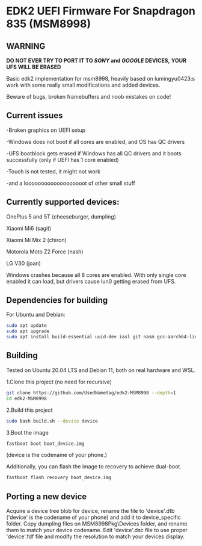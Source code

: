 # EDK2 UEFI Firmware For Snapdragon 835 (MSM8998)

## WARNING

**DO NOT EVER TRY TO PORT IT TO *SONY* and *GOOGLE* DEVICES,**
**YOUR UFS WILL BE ERASED**

Basic edk2 implementation for msm8998, heavily based on lumingyu0423:s work with some really small modifications and added devices.

Beware of bugs, broken framebuffers and noob mistakes on code!

## Current issues

-Broken graphics on UEFI setup

-Windows does not boot if all cores are enabled, and OS has QC drivers

-UFS bootblock gets erased if Windows has all QC drivers and it boots successfully (only if UEFI has 1 core enabled)

-Touch is not tested, it might not work

-and a looooooooooooooooooot of other small stuff

## Currently supported devices:

OnePlus 5 and 5T (cheeseburger, dumpling)

Xiaomi Mi6 (sagit)

Xiaomi Mi Mix 2 (chiron)

Motorola Moto Z2 Force (nash)

LG V30 (joan)


Windows crashes because all 8 cores are enabled. With only single core enabled it can load, but drivers cause lun0 getting erased from UFS.

## Dependencies for building

For Ubuntu and Debian:

```bash
sudo apt update
sudo apt upgrade
sudo apt install build-essential uuid-dev iasl git nasm gcc-aarch64-linux-gnu abootimg python3-distutils python3-pil python3-git
```

## Building

Tested on Ubuntu 20.04 LTS and Debian 11, both on real hardware and WSL.

1.Clone this project (no need for recursive)

```bash
git clone https://github.com/UsedNametag/edk2-MSM8998 --depth=1
cd edk2-MSM8998
```

2.Build this project

```bash
sudo bash build.sh --device device
```

3.Boot the image

```bash
fastboot boot boot_device.img
```

(device is the codename of your phone.)

Additionally, you can flash the image to recovery to achieve dual-boot.

```bash
fastboot flash recovery boot_device.img
```

## Porting a new device

Acquire a device tree blob for device, rename the file to 'device'.dtb ('device' is the codename of your phone) and add it to device_specific folder. Copy dumpling files on MSM8998Pkg\Devices folder, and rename them to match your device codename. Edit 'device'.dsc file to use proper 'device'.fdf file and modify the resolution to match your devices display.

